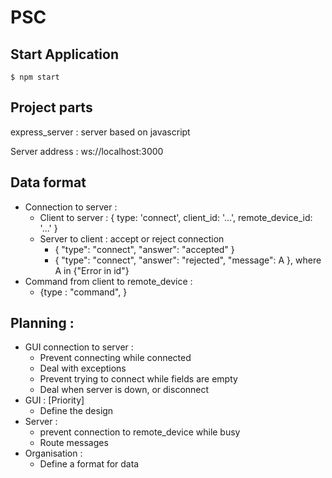 # PSC

## Start Application 

`$ npm start `


## Project parts

express_server : server based on javascript


Server address : ws://localhost:3000

## Data format

* Connection to server : 
  * Client to server : { type: 'connect', client_id: '...', remote_device_id: '...' }
  * Server to client : accept or reject connection
    * { "type": "connect", "answer": "accepted" }
    * { "type": "connect", "answer": "rejected", "message": A }, where A in {"Error in id"}
* Command from client to remote_device : 
  * {type : "command", }


## Planning :
* GUI connection to server : 
  * Prevent connecting while connected
  * Deal with exceptions 
  * Prevent trying to connect while fields are empty 
  * Deal when server is down, or disconnect 
* GUI : [Priority]
  * Define the design 
* Server : 
  * prevent connection to remote_device while busy
  * Route messages 
* Organisation :
  * Define a format for data 
